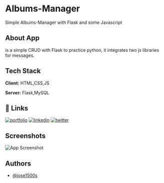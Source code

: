 # Albums-Manager

Simple Albums-Manager with Flask and some Javascript

##  About App
is a simple CRUD with Flask to practice python, it integrates two js libraries for messages.
## Tech Stack

**Client:** HTML,CSS,JS

**Server:** Flask,MySQL


## 🔗 Links
[![portfolio](https://img.shields.io/badge/my_portfolio-000?style=for-the-badge&logo=ko-fi&logoColor=white)](https://joseapp.netlify.app/)
[![linkedin](https://img.shields.io/badge/linkedin-0A66C2?style=for-the-badge&logo=linkedin&logoColor=white)](https://www.linkedin.com/)
[![twitter](https://img.shields.io/badge/twitter-1DA1F2?style=for-the-badge&logo=twitter&logoColor=white)](https://twitter.com/)


## Screenshots

![App Screenshot](https://i.im.ge/2022/06/20/uQQQ9J.png)


## Authors

- [@jose1500s](https://github.com/jose1500s)

